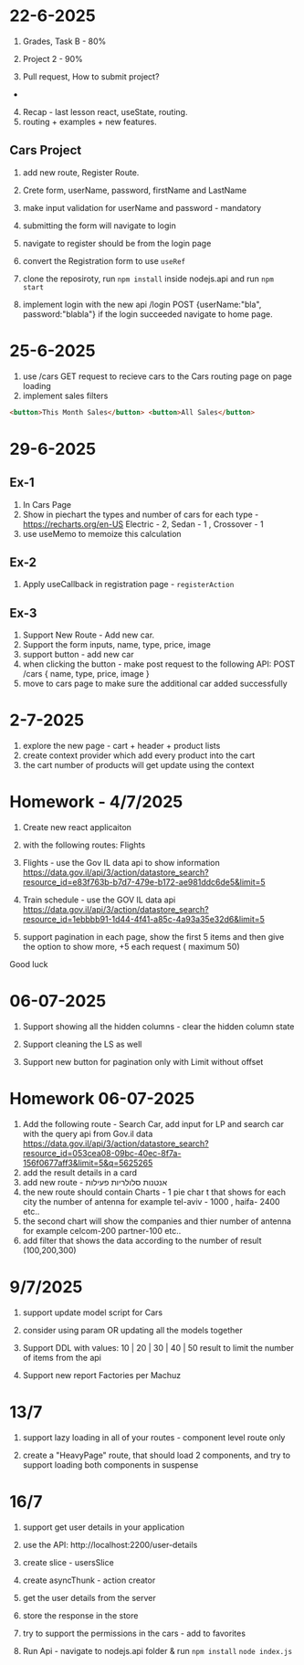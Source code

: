 # 22-6-2025

1. Grades, Task B - 80%
2. Project 2 - 90%

3. Pull request, How to submit project?

-

4. Recap - last lesson react, useState, routing.
5. routing + examples + new features.

## Cars Project

1. add new route, Register Route.
2. Crete form, userName, password, firstName and LastName
3. make input validation for userName and password - mandatory
4. submitting the form will navigate to login
5. navigate to register should be from the login page

6. convert the Registration form to use `useRef`
7. clone the reposiroty, run `npm install` inside nodejs.api and run `npm start`

8. implement login with the new api
   /login POST {userName:"bla", password:"blabla"}
   if the login succeeded navigate to home page.

# 25-6-2025

1. use /cars GET request to recieve cars to the Cars routing page on page loading
2. implement sales filters

```html
<button>This Month Sales</button> <button>All Sales</button>
```

# 29-6-2025

## Ex-1

1. In Cars Page
2. Show in piechart the types and number of cars for each type - https://recharts.org/en-US
   Electric - 2, Sedan - 1 , Crossover - 1
3. use useMemo to memoize this calculation

## Ex-2

1. Apply useCallback in registration page - `registerAction`

## Ex-3

1. Support New Route - Add new car.
2. Support the form inputs, name, type, price, image
3. support button - add new car
4. when clicking the button - make post request to the following API: POST /cars { name, type, price, image }
5. move to cars page to make sure the additional car added successfully

# 2-7-2025

1. explore the new page - cart + header + product lists
2. create context provider which add every product into the cart
3. the cart number of products will get update using the context

# Homework - 4/7/2025

1. Create new react applicaiton
2. with the following routes: Flights
3. Flights - use the Gov IL data api to show information
   https://data.gov.il/api/3/action/datastore_search?resource_id=e83f763b-b7d7-479e-b172-ae981ddc6de5&limit=5
4. Train schedule - use the GOV IL data api
   https://data.gov.il/api/3/action/datastore_search?resource_id=1ebbbb91-1d44-4f41-a85c-4a93a35e32d6&limit=5

5. support pagination in each page, show the first 5 items and then give the option to show more, +5 each request ( maximum 50)

Good luck

# 06-07-2025

1. Support showing all the hidden columns - clear the hidden column state
2. Support cleaning the LS as well

3. Support new button for pagination only with Limit without offset


# Homework 06-07-2025
1. Add the following route - Search Car, add input for LP and search car with the query api from Gov.il data
https://data.gov.il/api/3/action/datastore_search?resource_id=053cea08-09bc-40ec-8f7a-156f0677aff3&limit=5&q=5625265
2. add the result details in a card
3. add new route - אנטנות סלולריות פעילות
4. the new route should contain Charts - 1 pie char t that shows for each city the number of antenna 
for example tel-aviv - 1000 , haifa- 2400 etc..
5. the second chart will show the companies and thier number of antenna for example
celcom-200 partner-100 etc..
6. add filter that shows the data according to the number of result (100,200,300)






# 9/7/2025
1. support update model script for Cars
2. consider using param OR updating all the models together


3. Support DDL with values: 10 | 20 | 30 | 40 | 50 result to limit the number of items from the api 
4. Support new report Factories per Machuz 


# 13/7 
1. support lazy loading in all of your routes - component level route only

2. create a "HeavyPage" route, that should load 2 components, 
<HeavyCalender></HeavyCalender>
and
<HeavyChart></HeavyChart>
try to support loading both components in suspense


# 16/7
1. support get user details in your application 
2. use the API: http://localhost:2200/user-details
3. create slice - usersSlice 
4. create asyncThunk - action creator
5. get the user details from the server
6. store the response in the store
7. try to support the permissions in the cars - add to favorites

8. Run Api - navigate to nodejs.api folder & run 
`npm install`
`node index.js`
